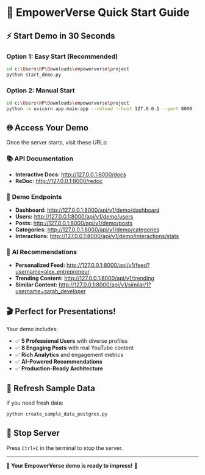 # 🚀 EmpowerVerse Quick Start Guide

## ⚡ Start Demo in 30 Seconds

### Option 1: Easy Start (Recommended)
```bash
cd c:\Users\HP\Downloads\empowerverse\project
python start_demo.py
```

### Option 2: Manual Start
```bash
cd c:\Users\HP\Downloads\empowerverse\project
python -m uvicorn app.main:app --reload --host 127.0.0.1 --port 8000
```

## 🌐 Access Your Demo

Once the server starts, visit these URLs:

### 📚 **API Documentation**
- **Interactive Docs:** http://127.0.0.1:8000/docs
- **ReDoc:** http://127.0.0.1:8000/redoc

### 🎯 **Demo Endpoints**
- **Dashboard:** http://127.0.0.1:8000/api/v1/demo/dashboard
- **Users:** http://127.0.0.1:8000/api/v1/demo/users
- **Posts:** http://127.0.0.1:8000/api/v1/demo/posts
- **Categories:** http://127.0.0.1:8000/api/v1/demo/categories
- **Interactions:** http://127.0.0.1:8000/api/v1/demo/interactions/stats

### 🤖 **AI Recommendations**
- **Personalized Feed:** http://127.0.0.1:8000/api/v1/feed?username=alex_entrepreneur
- **Trending Content:** http://127.0.0.1:8000/api/v1/trending
- **Similar Content:** http://127.0.0.1:8000/api/v1/similar/1?username=sarah_developer

## 🎬 **Perfect for Presentations!**

Your demo includes:
- ✅ **5 Professional Users** with diverse profiles
- ✅ **8 Engaging Posts** with real YouTube content
- ✅ **Rich Analytics** and engagement metrics
- ✅ **AI-Powered Recommendations** 
- ✅ **Production-Ready Architecture**

## 🔄 **Refresh Sample Data**

If you need fresh data:
```bash
python create_sample_data_postgres.py
```

## 🛑 **Stop Server**

Press `Ctrl+C` in the terminal to stop the server.

---

**🎉 Your EmpowerVerse demo is ready to impress!** 🚀